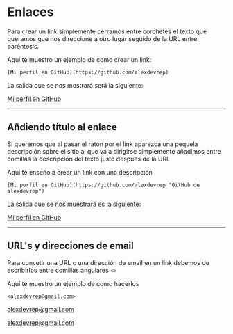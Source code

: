 
# Enlaces

Para crear un link simplemente cerramos entre corchetes el texto que queramos que nos direccione a otro lugar seguido de la URL entre paréntesis.

Aquí te muestro un ejemplo de como crear un link:

```
[Mi perfil en GitHub](https://github.com/alexdevrep)
```

La salida que se nos mostrará será la siguiente:

[Mi perfil en GitHub](https://github.com/alexdevrep)

---

## Añdiendo título al enlace

Si queremos que al pasar el ratón por el link aparezca una pequela descripción sobre el sitio al que va a dirigirse simplemente añadimos entre comillas la descripción del texto justo despues de la URL

Aquí te enseño a crear un link con una descripción

```
[Mi perfil en GitHub](https://github.com/alexdevrep "GitHub de alexdevrep")
```

La salida que se nos muestrará es la siguiente:

[Mi perfil en GitHub](https://github.com/alexdevrep "GitHub de alexdevrep")

---

## URL's y direcciones de email

Para convetir una URL o una dirección de email en un link debemos de escribirlos entre comillas angulares `<>`

Aquí te muestro un ejemplo de como hacerlos

```
<alexdevrep@gmail.com>
```

<alexdevrep@gmail.com>

alexdevrep@gmail.com



